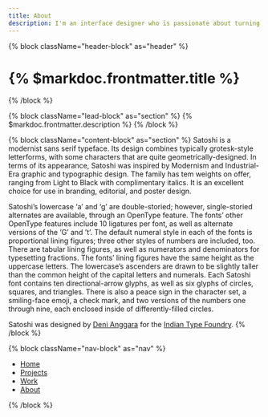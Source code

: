 ```yaml
---
title: About
description: I'm an interface designer who is passionate about turning complex problems into simple and elegant solutions.
---
```


{% block className="header-block" as="header" %}
# {% $markdoc.frontmatter.title %}
{% /block %}

{% block className="lead-block" as="section" %}
{% $markdoc.frontmatter.description %}
{% /block %}

{% block className="content-block" as="section" %}
Satoshi is a modernist sans serif typeface. Its design combines typically grotesk-style letterforms, with some characters that are quite geometrically-designed. In terms of its appearance, Satoshi was inspired by Modernism and Industrial-Era graphic and typographic design. The family has tem weights on offer, ranging from Light to Black with complimentary italics. It is an excellent choice for use in branding, editorial, and poster design.

Satoshi’s lowercase ‘a’ and ‘g’ are double-storied; however, single-storied alternates are available, through an OpenType feature. The fonts’ other OpenType features include 10 ligatures per font, as well as alternate versions of the ‘G’ and ’t’. The default numeral style in each of the fonts is proportional lining figures; three other styles of numbers are included, too. There are tabular lining figures, as well as numerators and denominators for typesetting fractions. The fonts’ lining figures have the same height as the uppercase letters. The lowercase’s ascenders are drawn to be slightly taller than the common height of the capital letters and numerals. Each Satoshi font contains ten directional-arrow glyphs, as well as six glyphs of circles, squares, and triangles. There is also a peace sign in the character set, a smiling-face emoji, a check mark, and two versions of the numbers one through nine, each enclosed inside of differently-filled circles.

Satoshi was designed by [Deni Anggara](https://www.indiantypefoundry.com/designers/deni-anggara) for the [Indian Type Foundry](https://www.indiantypefoundry.com/).
{% /block %}

{% block className="nav-block" as="nav" %}

- [Home](/)
- [Projects](/projects)
- [Work](/work)
- [About](/about)

{% /block %}
